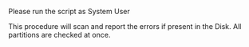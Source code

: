 Please run the script as System User

This procedure will scan and report the errors if present in the Disk. All partitions are checked at once.
